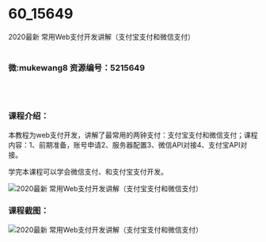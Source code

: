 # 60_15649
2020最新 常用Web支付开发讲解（支付宝支付和微信支付）
<br/></br>
<h3>微:mukewang8 资源编号：5215649</h3>
<br/></br>
<h3>课程介绍：</h3>
<p>本教程为web支付开发，讲解了最常用的两钟支付：支付宝支付和微信支付；课程内容：1、前期准备，账号申请2、服务器配置3、微信API对接4、支付宝API对接。</p>
<p>学完本课程可以学会微信支付、和支付宝支付开发。</p>
<p><img src="https://www.ko996.com/wp-content/uploads/img/2020/10/2-36-300x200.png" alt="2020最新 常用Web支付开发讲解（支付宝支付和微信支付）"></p>
<div class="info-desc">
<h3>课程截图：</h3>
<p><img src="https://www.ko996.com/wp-content/uploads/img/2020/10/1-40.png" alt="2020最新 常用Web支付开发讲解（支付宝支付和微信支付）"></p>


			
</div>
